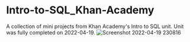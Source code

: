 # Intro-to-SQL_Khan-Academy
A collection of mini projects from Khan Academy's Intro to SQL unit. Unit was fully completed on 2022-04-19.
![Screenshot 2022-04-19 230816](https://user-images.githubusercontent.com/86651997/164013276-f69927ce-30e3-4e31-b2c7-45a31e3fdc4c.png)
